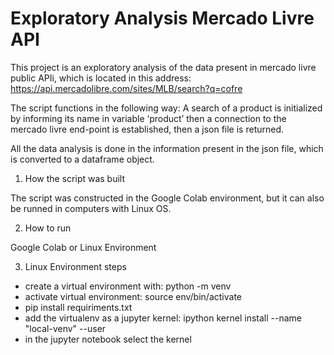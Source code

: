 # Exploratory Analysis Mercado Livre API

This project is an exploratory analysis of the data present in mercado livre public APIi, which is located in this address: https://api.mercadolibre.com/sites/MLB/search?q=cofre

The script functions in the following way: A search of a product is initialized by informing its name in variable ‘product’ then a connection to the mercado livre end-point is established, then a json file is returned.

All the data analysis is done in the information present in the json file, which is converted to a dataframe object.

1. How the script was built

The script was constructed in the Google Colab environment, but it can also be runned in computers with Linux OS.

2. How to run

Google Colab or Linux Environment

3. Linux Environment steps

- create a virtual environment with: python<version> -m venv <virtual-environment-name>
- activate virtual environment: source env/bin/activate
- pip install requiriments.txt
- add the virtualenv as a jupyter kernel: ipython kernel install --name "local-venv" --user
- in the jupyter notebook select the kernel
